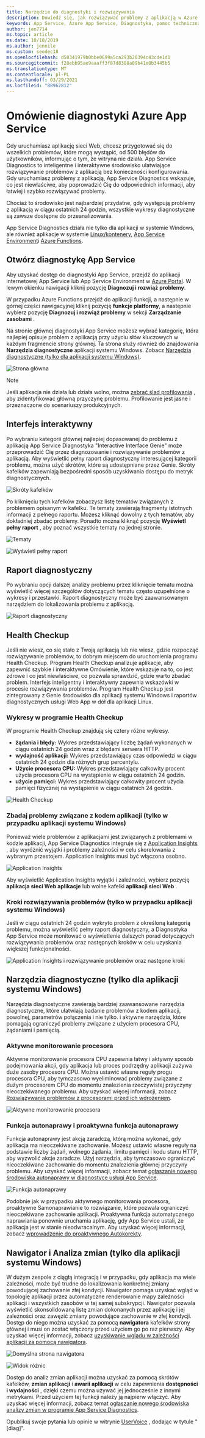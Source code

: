 ```yaml
---
title: Narzędzie do diagnostyki i rozwiązywania
description: Dowiedz się, jak rozwiązywać problemy z aplikacją w Azure App Service przy użyciu narzędzia diagnostyki i rozwiązywania w Azure Portal.
keywords: App Service, Azure App Service, Diagnostyka, pomoc techniczna, aplikacja sieci Web, rozwiązywanie problemów, Samopomocowa
author: jen7714
ms.topic: article
ms.date: 10/18/2019
ms.author: jennile
ms.custom: seodec18
ms.openlocfilehash: d58341979b0bbe0699a5ca293b20394c43cde1d1
ms.sourcegitcommit: f28ebb95ae9aaaff3f87d8388a09b41e0b3445b5
ms.translationtype: MT
ms.contentlocale: pl-PL
ms.lasthandoff: 03/29/2021
ms.locfileid: "88962812"
---
```

# <a name="azure-app-service-diagnostics-overview"></a>Omówienie diagnostyki Azure App Service

Gdy uruchamiasz aplikację sieci Web, chcesz przygotować się do wszelkich problemów, które mogą wystąpić, od 500 błędów do użytkowników, informując o tym, że witryna nie działa. App Service Diagnostics to inteligentne i interaktywne środowisko ułatwiające rozwiązywanie problemów z aplikacją bez konieczności konfigurowania. Gdy uruchamiasz problemy z aplikacją, App Service Diagnostics wskazuje, co jest niewłaściwe, aby poprowadzić Cię do odpowiednich informacji, aby łatwiej i szybko rozwiązywać problemy.

Chociaż to środowisko jest najbardziej przydatne, gdy występują problemy z aplikacją w ciągu ostatnich 24 godzin, wszystkie wykresy diagnostyczne są zawsze dostępne do przeanalizowania.

App Service Diagnostics działa nie tylko dla aplikacji w systemie Windows, ale również aplikacje w systemie [Linux/kontenery](./overview.md#app-service-on-linux), [App Service Environment](./environment/intro.md)i [Azure Functions](../azure-functions/functions-overview.md).

## <a name="open-app-service-diagnostics"></a>Otwórz diagnostykę App Service

Aby uzyskać dostęp do diagnostyki App Service, przejdź do aplikacji internetowej App Service lub App Service Environment w [Azure Portal](https://portal.azure.com). W lewym okienku nawigacji kliknij pozycję **Diagnozuj i rozwiąż problemy**.

W przypadku Azure Functions przejdź do aplikacji funkcji, a następnie w górnej części nawigacyjnej kliknij pozycję **funkcje platformy**, a następnie wybierz pozycję **Diagnozuj i rozwiąż problemy** w sekcji **Zarządzanie zasobami** .

Na stronie głównej diagnostyki App Service możesz wybrać kategorię, która najlepiej opisuje problem z aplikacją przy użyciu słów kluczowych w każdym fragmencie strony głównej. Ta strona służy również do znajdowania **Narzędzia diagnostyczne** aplikacji systemu Windows. Zobacz [Narzędzia diagnostyczne (tylko dla aplikacji systemu Windows)](#diagnostic-tools-only-for-windows-app).

![Strona główna](./media/app-service-diagnostics/app-service-diagnostics-homepage-1.png)

> [!NOTE]
> Jeśli aplikacja nie działa lub działa wolno, można [zebrać ślad profilowania](https://azure.github.io/AppService/2018/06/06/App-Service-Diagnostics-Profiling-an-ASP.NET-Web-App-on-Azure-App-Service.html) , aby zidentyfikować główną przyczynę problemu. Profilowanie jest jasne i przeznaczone do scenariuszy produkcyjnych.
>

## <a name="interactive-interface"></a>Interfejs interaktywny

Po wybraniu kategorii głównej najlepiej dopasowanej do problemu z aplikacją App Service Diagnostyka "Interactive Interface Genie" może przeprowadzić Cię przez diagnozowanie i rozwiązywanie problemów z aplikacją. Aby wyświetlić pełny raport diagnostyczny interesującej kategorii problemu, można użyć skrótów, które są udostępniane przez Genie. Skróty kafelków zapewniają bezpośredni sposób uzyskiwania dostępu do metryk diagnostycznych.

![Skróty kafelków](./media/app-service-diagnostics/tile-shortcuts-2.png)

Po kliknięciu tych kafelków zobaczysz listę tematów związanych z problemem opisanym w kafelku. Te tematy zawierają fragmenty istotnych informacji z pełnego raportu. Możesz kliknąć dowolny z tych tematów, aby dokładniej zbadać problemy. Ponadto można kliknąć pozycję **Wyświetl pełny raport** , aby poznać wszystkie tematy na jednej stronie.

![Tematy](./media/app-service-diagnostics/application-logs-insights-3.png)

![Wyświetl pełny raport](./media/app-service-diagnostics/view-full-report-4.png)

## <a name="diagnostic-report"></a>Raport diagnostyczny

Po wybraniu opcji dalszej analizy problemu przez kliknięcie tematu można wyświetlić więcej szczegółów dotyczących tematu często uzupełnione o wykresy i przestawki. Raport diagnostyczny może być zaawansowanym narzędziem do lokalizowania problemu z aplikacją.

![Raport diagnostyczny](./media/app-service-diagnostics/full-diagnostic-report-5.png)

## <a name="health-checkup"></a>Health Checkup

Jeśli nie wiesz, co się stało z Twoją aplikacją lub nie wiesz, gdzie rozpocząć rozwiązywanie problemów, to dobrym miejscem do uruchomienia programu Health Checkup. Program Health Checkup analizuje aplikacje, aby zapewnić szybkie i interaktywne Omówienie, które wskazuje na to, co jest zdrowe i co jest niewłaściwe, co pozwala sprawdzić, gdzie warto zbadać problem. Interfejs inteligentny i interaktywny zapewnia wskazówki w procesie rozwiązywania problemów. Program Health Checkup jest zintegrowany z Genie środowisko dla aplikacji systemu Windows i raportów diagnostycznych usługi Web App w dół dla aplikacji Linux.

### <a name="health-checkup-graphs"></a>Wykresy w programie Health Checkup

W programie Health Checkup znajdują się cztery różne wykresy.

- **żądania i błędy:** Wykres przedstawiający liczbę żądań wykonanych w ciągu ostatnich 24 godzin wraz z błędami serwera HTTP.
- **wydajność aplikacji:** Wykres przedstawiający czas odpowiedzi w ciągu ostatnich 24 godzin dla różnych grup percentylu.
- **Użycie procesora CPU:** Wykres przedstawiający całkowity procent użycia procesora CPU na wystąpienie w ciągu ostatnich 24 godzin.  
- **użycie pamięci:** Wykres przedstawiający całkowity procent użycia pamięci fizycznej na wystąpienie w ciągu ostatnich 24 godzin.

![Health Checkup](./media/app-service-diagnostics/health-checkup-6.png)

### <a name="investigate-application-code-issues-only-for-windows-app"></a>Zbadaj problemy związane z kodem aplikacji (tylko w przypadku aplikacji systemu Windows)

Ponieważ wiele problemów z aplikacjami jest związanych z problemami w kodzie aplikacji, App Service Diagnostics integruje się z [Application Insights](../azure-monitor/app/app-insights-overview.md) , aby wyróżnić wyjątki i problemy zależności w celu skorelowania z wybranym przestojem. Application Insights musi być włączona osobno.

![Application Insights](./media/app-service-diagnostics/application-insights-7.png)

Aby wyświetlić Application Insights wyjątki i zależności, wybierz pozycję **aplikacja sieci Web aplikacje** lub wolne kafelki **aplikacji sieci Web** .

### <a name="troubleshooting-steps-only-for-windows-app"></a>Kroki rozwiązywania problemów (tylko w przypadku aplikacji systemu Windows)

Jeśli w ciągu ostatnich 24 godzin wykryto problem z określoną kategorią problemu, można wyświetlić pełny raport diagnostyczny, a Diagnostyka App Service może monitować o wyświetlenie dalszych porad dotyczących rozwiązywania problemów oraz następnych kroków w celu uzyskania większej funkcjonalności.

![Application Insights i rozwiązywanie problemów oraz następne kroki](./media/app-service-diagnostics/troubleshooting-and-next-steps-8.png)

## <a name="diagnostic-tools-only-for-windows-app"></a>Narzędzia diagnostyczne (tylko dla aplikacji systemu Windows)

Narzędzia diagnostyczne zawierają bardziej zaawansowane narzędzia diagnostyczne, które ułatwiają badanie problemów z kodem aplikacji, powolnej, parametrów połączenia i nie tylko. i aktywne narzędzia, które pomagają ograniczyć problemy związane z użyciem procesora CPU, żądaniami i pamięcią.

### <a name="proactive-cpu-monitoring"></a>Aktywne monitorowanie procesora

Aktywne monitorowanie procesora CPU zapewnia łatwy i aktywny sposób podejmowania akcji, gdy aplikacja lub proces podrzędny aplikacji zużywa duże zasoby procesora CPU. Można ustawić własne reguły progu procesora CPU, aby tymczasowo wyeliminować problemy związane z dużym procesorem CPU do momentu znalezienia rzeczywistej przyczyny nieoczekiwanego problemu. Aby uzyskać więcej informacji, zobacz [Rozwiązywanie problemów z procesorami przed ich wdrożeniem](https://azure.github.io/AppService/2019/10/07/Mitigate-your-CPU-problems-before-they-even-happen.html).

![Aktywne monitorowanie procesora](./media/app-service-diagnostics/proactive-cpu-monitoring-9.png)

### <a name="auto-healing-and-proactive-auto-healing"></a>Funkcja autonaprawy i proaktywna funkcja autonaprawy

Funkcja autonaprawy jest akcją zaradczą, którą można wykonać, gdy aplikacja ma nieoczekiwane zachowanie. Możesz ustawić własne reguły na podstawie liczby żądań, wolnego żądania, limitu pamięci i kodu stanu HTTP, aby wyzwolić akcje zaradcze. Użyj narzędzia, aby tymczasowo ograniczyć nieoczekiwane zachowanie do momentu znalezienia głównej przyczyny problemu. Aby uzyskać więcej informacji, zobacz temat [ogłaszanie nowego środowiska autonaprawy w diagnostyce usługi App Service](https://azure.github.io/AppService/2018/09/10/Announcing-the-New-Auto-Healing-Experience-in-App-Service-Diagnostics.html).

![Funkcja autonaprawy](./media/app-service-diagnostics/auto-healing-10.png)

Podobnie jak w przypadku aktywnego monitorowania procesora, proaktywne Samonaprawianie to rozwiązanie, które pozwala ograniczyć nieoczekiwane zachowanie aplikacji. Proaktywna funkcja automatycznego naprawiania ponownie uruchamia aplikację, gdy App Service ustali, że aplikacja jest w stanie nieodwracalnym. Aby uzyskać więcej informacji, zobacz [wprowadzenie do proaktywnego Autokorekty](https://azure.github.io/AppService/2017/08/17/Introducing-Proactive-Auto-Heal.html).

## <a name="navigator-and-change-analysis-only-for-windows-app"></a>Nawigator i Analiza zmian (tylko dla aplikacji systemu Windows)

W dużym zespole z ciągłą integracją i w przypadku, gdy aplikacja ma wiele zależności, może być trudne do lokalizowania konkretnej zmiany powodującej zachowanie złej kondycji. Nawigator pomaga uzyskać wgląd w topologię aplikacji przez automatyczne renderowanie mapy zależności aplikacji i wszystkich zasobów w tej samej subskrypcji. Nawigator pozwala wyświetlić skonsolidowaną listę zmian dokonanych przez aplikację i jej zależności oraz zawęzić zmiany powodujące zachowanie w złej kondycji. Dostęp do niego można uzyskać za pomocą **nawigatora** kafelków strony głównej i musi on zostać włączony przed użyciem go po raz pierwszy. Aby uzyskać więcej informacji, zobacz [uzyskiwanie wglądu w zależności aplikacji za pomocą nawigatora](https://azure.github.io/AppService/2019/08/06/Bring-visibility-to-your-app-and-its-dependencies-with-Navigator.html).

![Domyślna strona nawigatora](./media/app-service-diagnostics/navigator-default-page-11.png)

![Widok różnic](./media/app-service-diagnostics/diff-view-12.png)

Dostęp do analiz zmian aplikacji można uzyskać za pomocą skrótów kafelków, **zmian aplikacji** i **awarii aplikacji** w celu zapewnienia **dostępności i wydajności** , dzięki czemu można używać jej jednocześnie z innymi metrykami. Przed użyciem tej funkcji należy ją najpierw włączyć. Aby uzyskać więcej informacji, zobacz temat [ogłaszanie nowego środowiska analizy zmian w programie App Service Diagnostics](https://azure.github.io/AppService/2019/05/07/Announcing-the-new-change-analysis-experience-in-App-Service-Diagnostics-Analysis.html).

Opublikuj swoje pytania lub opinie w witrynie [UserVoice](https://feedback.azure.com/forums/169385-web-apps) , dodając w tytule "[diag]".
